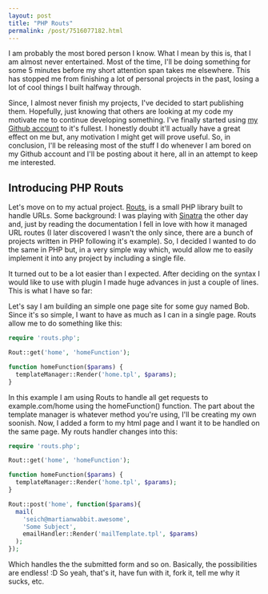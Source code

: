 ```yaml
---
layout: post
title: "PHP Routs"
permalink: /post/7516077182.html
---
```

I am probably the most bored person I know. What I mean by this is, that I am almost never entertained. Most of the time, I'll be doing something for some 5 minutes before my short attention span takes me elsewhere. This has stopped me from finishing a lot of personal projects in the past, losing a lot of cool things I built halfway through. 

Since, I almost never finish my projects, I've decided to start publishing them. Hopefully, just knowing that others are looking at my code my motivate me to continue developing something. I've finally started using <a title="My Github Account" href="https://github.com/Seich">my Github account</a> to it's fullest. I honestly doubt it'll actually have a great effect on me but, any motivation I might get will prove useful. So, in conclusion, I'll be releasing most of the stuff I do whenever I am bored on my Github account and I'll be posting about it here, all in an attempt to keep me interested.

## Introducing PHP Routs

Let's move on to my actual project. <a title="PHP Routs" href="http://routs.martianwabbit.com">Routs</a>, is a small PHP library built to handle URLs. Some background: I was playing with <a title="Ruby's Sinatra" href="htttp://www.sinatrarb.com">Sinatra</a> the other day and, just by reading the documentation I fell in love with how it managed URL routes (I later discovered I wasn't the only since, there are a bunch of projects written in PHP following it's example). So, I decided I wanted to do the same in PHP but, in a very simple way which, would allow me to easily implement it into any project by including a single file.

It turned out to be a lot easier than I expected. After deciding on the syntax I would like to use with plugin I made huge advances in just a couple of lines. This is what I have so far:

Let's say I am building an simple one page site for some guy named Bob. Since it's so simple, I want to have as much as I can in a single page. Routs allow me to do something like this:

``` php
require 'routs.php';

Rout::get('home', 'homeFunction');

function homeFunction($params) {
  templateManager::Render('home.tpl', $params);
}
```

In this example I am using Routs to handle all get requests to example.com/home using the homeFunction() function. The part about the template manager is whatever method you're using, I'll be creating my own soonish. Now, I added a form to my html page and I want it to be handled on the same page. My routs handler changes into this:

``` php
require 'routs.php';

Rout::get('home', 'homeFunction');

function homeFunction($params) {
  templateManager::Render('home.tpl', $params);
}

Rout::post('home', function($params){
  mail(
    'seich@martianwabbit.awesome',
    'Some Subject',
    emailHandler::Render('mailTemplate.tpl', $params)
  );
});
```

Which handles the the submitted form and so on. Basically, the possibilities are endless! :D So yeah, that's it, have fun with it, fork it, tell me why it sucks, etc.
